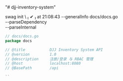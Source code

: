 "# djj-inventory-system" 

swag init \                                                                                                                                           ✔  at 21:08:43
--generalInfo docs/docs.go \
--parseDependency \
--parseInternal


```go
// docs/docs.go
package docs

// @title           DJJ Inventory System API
// @version         1.0
// @description     注册/登录 与 RBAC 管理
// @host            localhost:8080
// @BasePath        /api

``